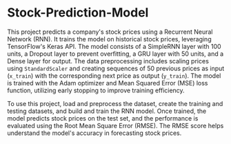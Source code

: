 # Stock-Prediction-Model

This project predicts a company's stock prices using a Recurrent Neural Network (RNN). It trains the model on historical stock prices, leveraging TensorFlow's Keras API. The model consists of a SimpleRNN layer with 100 units, a Dropout layer to prevent overfitting, a GRU layer with 50 units, and a Dense layer for output. The data preprocessing includes scaling prices using `StandardScaler` and creating sequences of 50 previous prices as input (`x_train`) with the corresponding next price as output (`y_train`). The model is trained with the Adam optimizer and Mean Squared Error (MSE) loss function, utilizing early stopping to improve training efficiency.

To use this project, load and preprocess the dataset, create the training and testing datasets, and build and train the RNN model. Once trained, the model predicts stock prices on the test set, and the performance is evaluated using the Root Mean Square Error (RMSE). The RMSE score helps understand the model's accuracy in forecasting stock prices. 

